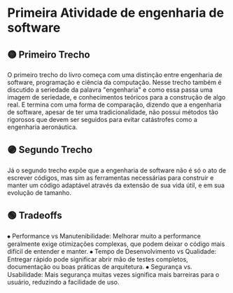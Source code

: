 # Primeira Atividade de engenharia de software

## 🟡 Primeiro Trecho
O primeiro trecho do livro começa com uma distinção entre engenharia de software, programação e ciência da computação. Nesse trecho também é discutido a seriedade da palavra "engenharia" e como essa passa uma imagem de seriedade, e conhecimentos teóricos para a construção de algo real. E termina com uma forma de comparação, dizendo que a engenharia de software, apesar de ter uma tradicionalidade, não possui métodos tão rigorosos que devem ser seguidos para evitar catástrofes como a engenharia aeronáutica.

## 🟣 Segundo Trecho
Já o segundo trecho expõe que a engenharia de software não é só o ato de escrever códigos, mas sim as ferramentas necessárias para construir e manter um código adaptável através da extensão de sua vida útil, e em sua evolução de tamanho.

## 🟢 Tradeoffs

⦁	Performance vs Manutenibilidade: Melhorar muito a performance geralmente exige otimizações complexas, que podem deixar o código mais difícil de entender e manter.
⦁	Tempo de Desenvolvimento vs Qualidade: Entregar rápido pode significar abrir mão de testes completos, documentação ou boas práticas de arquitetura.
⦁	Segurança vs. Usabilidade: Mais segurança muitas vezes significa mais barreiras para o usuário, reduzindo a facilidade de uso.
